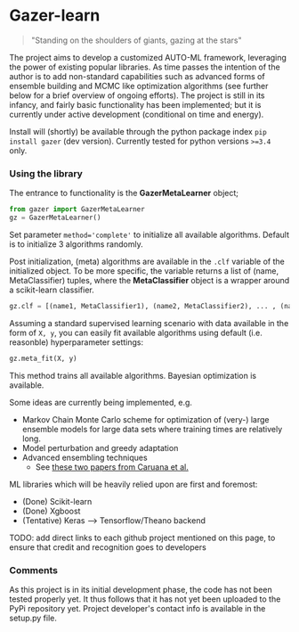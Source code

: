 # Gazer-learn

> "Standing on the shoulders of giants, gazing at the stars"

The project aims to develop a customized AUTO-ML framework, leveraging the power of existing popular libraries. 
As time passes the intention of the author is to add non-standard capabilities such as advanced forms of ensemble
building and MCMC like optimization algorithms (see further below for a brief overview of ongoing efforts).
The project is still in its infancy, and fairly basic functionality has been implemented; but it is currently 
under active development (conditional on time and energy).

Install will (shortly) be available through the python package index `pip install gazer` (dev version). Currently 
tested for python versions `>=3.4` only. 

### Using the library
The entrance to functionality is the **GazerMetaLearner** object;
    
```python
from gazer import GazerMetaLearner
gz = GazerMetaLearner()
```
	
Set parameter `method='complete'` to initialize all available algorithms. Default is to initialize 3 algorithms randomly.

Post initialization, (meta) algorithms are available in the `.clf` variable of the initialized object. To be more specific, the variable 
returns a list of (name, MetaClassifier) tuples, where the **MetaClassifier** object is a wrapper around a scikit-learn
classifier.

```python    	
gz.clf = [(name1, MetaClassifier1), (name2, MetaClassifier2), ... , (nameN, MetaClassifierN)]
```
   	
Assuming a standard supervised learning scenario with data available in the form of `X, y`, you can easily fit 
available algorithms using default (i.e. reasonble) hyperparameter settings:

```python	
gz.meta_fit(X, y)
```

This method trains all available algorithms. Bayesian optimization is available.



Some ideas are currently being implemented, e.g.
* Markov Chain Monte Carlo scheme for optimization of (very-) large ensemble models 
for large data sets where training times are relatively long.
* Model perturbation and greedy adaptation
* Advanced ensembling techniques
  - See [these two papers from Caruana et al.](http://www.cs.cornell.edu/~caruana/ctp/ct.papers/caruana.icml04.icdm06long.pdf)


ML libraries which will be heavily relied upon are first and foremost:
* (Done) Scikit-learn
* (Done) Xgboost
* (Tentative) Keras --> Tensorflow/Theano backend


TODO: add direct links to each github project mentioned on this page, 
to ensure that credit and recognition goes to developers


### Comments
As this project is in its initial development phase, the code has not been tested properly yet. It thus follows
that it has not yet been uploaded to the PyPi repository yet. Project developer's contact info is available in the setup.py file. 
